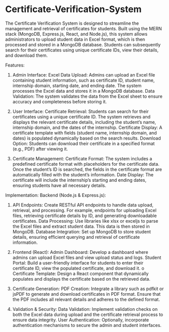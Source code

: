 # Certificate-Verification-System
The Certificate Verification System is designed to streamline the management and retrieval of
certificates for students. Built using the MERN stack (MongoDB, Express.js, React, and
Node.js), this system allows administrators to upload student data in Excel format, which is then
processed and stored in a MongoDB database. Students can subsequently search for their
certificates using unique certificate IDs, view their details, and download them.

Features:
1. Admin Interface:
 Excel Data Upload: Admins can upload an Excel file containing student
information, such as certificate ID, student name, internship domain, starting date,
and ending date. The system processes the Excel data and stores it in a MongoDB
database.
 Data Validation: The system validates the data from the Excel sheet to ensure
accuracy and completeness before storing it.

2. User Interface:
 Certificate Retrieval: Students can search for their certificates using a unique
certificate ID. The system retrieves and displays the relevant certificate details,
including the student’s name, internship domain, and the dates of the internship.
 Certificate Display: A certificate template with fields (student name, internship
domain, and dates) is populated dynamically based on the search results.
 Download Option: Students can download their certificate in a specified format
(e.g., PDF) after viewing it.

3. Certificate Management:
 Certificate Format: The system includes a predefined certificate format with
placeholders for the certificate data. Once the student’s ID is searched, the fields
in the certificate format are automatically filled with the student’s information.
 Date Display: The certificate will include the internship’s starting and ending
dates, ensuring students have all necessary details.

Implementation:
 Backend (Node.js & Express.js):
 1. API Endpoints: Create RESTful API endpoints to handle data upload, retrieval,
and processing. For example, endpoints for uploading Excel files, retrieving
certificate details by ID, and generating downloadable certificates.
 Data Processing: Use libraries like xlsx or exceljs to parse the Excel files and
extract student data. This data is then stored in MongoDB.
 Database Integration: Set up MongoDB to store student details, ensuring
efficient querying and retrieval of certificate information.

2. Frontend (React):
 Admin Dashboard: Develop a dashboard where admins can upload Excel files
and view upload status and logs.
 Student Portal: Build a user-friendly interface for students to enter their
certificate ID, view the populated certificate, and download it.
o Certificate Template: Design a React component that dynamically populates and
displays the certificate based on the retrieved data.

3. Certificate Generation:
 PDF Creation: Integrate a library such as pdfkit or jsPDF to generate and
download certificates in PDF format. Ensure that the PDF includes all relevant
details and adheres to the defined format.

4. Validation & Security:
 Data Validation: Implement validation checks on both the Excel data during
upload and the certificate retrieval process to ensure data integrity.
 User Authentication: Optionally, incorporate authentication mechanisms to
secure the admin and student interfaces.


